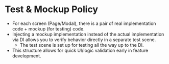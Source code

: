 # Test & Mockup Policy

* For each screen (Page/Modal), there is a pair of real implementation code + mockup (for testing) code.
* Injecting a mockup implementation instead of the actual implementation via DI allows you to verify behavior directly in a separate test scene.
  * The test scene is set up for testing all the way up to the DI.
* This structure allows for quick UI/logic validation early in feature development.
